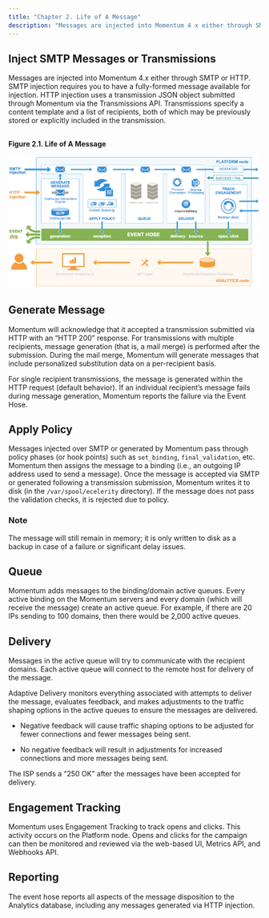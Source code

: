 ```yaml
---
title: "Chapter 2. Life of A Message"
description: "Messages are injected into Momentum 4 x either through SMTP or HTTP SMTP injection requires you to have a fully formed message available for injection HTTP injection uses a transmission JSON object submitted through Momentum via the Transmissions API Transmissions specify a content template and a list of recipients both..."
---
```


## <a name="loam.inject"></a> Inject SMTP Messages or Transmissions

Messages are injected into Momentum 4.x either through SMTP or HTTP. SMTP injection requires you to have a fully-formed message available for injection. HTTP injection uses a transmission JSON object submitted through Momentum via the Transmissions API. Transmissions specify a content template and a list of recipients, both of which may be previously stored or explicitly included in the transmission.

## <a name="loam.image"></a> 

<a name="life_of_a_message.image"></a> 

**Figure 2.1. Life of A Message**

![Life of A Message](images/life_of_a_message.png)

## <a name="loam.generate.message"></a> Generate Message

Momentum will acknowledge that it accepted a transmission submitted via HTTP with an “HTTP 200” response. For transmissions with multiple recipients, message generation (that is, a mail merge) is performed after the submission. During the mail merge, Momentum will generate messages that include personalized substitution data on a per-recipient basis.

For single recipient transmissions, the message is generated within the HTTP request (default behavior). If an individual recipient’s message fails during message generation, Momentum reports the failure via the Event Hose.

## <a name="loam.apply.policy"></a> Apply Policy

Messages injected over SMTP or generated by Momentum pass through policy phases (or hook points) such as `set_binding`, `final_validation`, etc. Momentum then assigns the message to a binding (i.e., an outgoing IP address used to send a message). Once the message is accepted via SMTP or generated following a transmission submission, Momentum writes it to disk (in the `/var/spool/ecelerity` directory). If the message does not pass the validation checks, it is rejected due to policy.

### Note

The message will still remain in memory; it is only written to disk as a backup in case of a failure or significant delay issues.

## <a name="loam.queue"></a> Queue

Momentum adds messages to the binding/domain active queues. Every active binding on the Momentum servers and every domain (which will receive the message) create an active queue. For example, if there are 20 IPs sending to 100 domains, then there would be 2,000 active queues.

## <a name="loam.delivery"></a> Delivery

Messages in the active queue will try to communicate with the recipient domains. Each active queue will connect to the remote host for delivery of the message.

Adaptive Delivery monitors everything associated with attempts to deliver the message, evaluates feedback, and makes adjustments to the traffic shaping options in the active queues to ensure the messages are delivered.

*   Negative feedback will cause traffic shaping options to be adjusted for fewer connections and fewer messages being sent.

*   No negative feedback will result in adjustments for increased connections and more messages being sent.

The ISP sends a “250 OK” after the messages have been accepted for delivery.

## <a name="loam.engagement.tracking"></a> Engagement Tracking

Momentum uses Engagement Tracking to track opens and clicks. This activity occurs on the Platform node. Opens and clicks for the campaign can then be monitored and reviewed via the web-based UI, Metrics API, and Webhooks API.

## <a name="loam.intro.reporting"></a> Reporting

The event hose reports all aspects of the message disposition to the Analytics database, including any messages generated via HTTP injection.